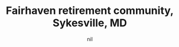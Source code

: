 ---
title: "Fairhaven retirement community, Sykesville, MD"
project_id: 
date: nil
conference_id: ""
presenters:
   - peter_bandettini
summary: "<p>Fairhaven retirement community, Sykesville, MD</p>"
file: /assets/presentations/T221.ppt
filename: T221.ppt
layout: presentation
---
